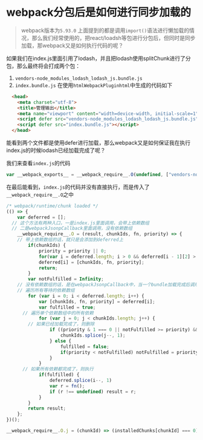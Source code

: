 # webpack分包后是如何进行同步加载的
> webpack版本为`5.93.0`
上面提到的都是调用`import()`语法进行懒加载的情况，那么我们经常使用的，把react/loadsh等包进行分包后，但同时是同步加载，那webpack又是如何执行代码的呢？

如果我们在index.js里面引用了lodash，并且把lodash使用splitChunk进行了分包，那么最终将会打成两个包：
1. `vendors-node_modules_lodash_lodash_js.bundle.js`
2. `index.bundle.js`
在使用`htmlWebpackPluginhtml`中生成的代码如下
```html
  <head>
    <meta charset="utf-8">
    <title>管理输出</title>
    <meta name="viewport" content="width=device-width, initial-scale=1">
    <script defer src="vendors-node_modules_lodash_lodash_js.bundle.js"></script>
    <script defer src="index.bundle.js"></script>
  </head>
```
能看到两个文件都是使用defer进行加载，那么webpack又是如何保证我在执行index.js的时候lodash已经加载完成了呢？

我们来查看`index.js`的代码
```js
var __webpack_exports__ = __webpack_require__.O(undefined, ["vendors-node_modules_lodash_lodash_js"], () => (__webpack_require__("./src/index.js")))
```
在最后能看到，`index.js`的代码并没有直接执行，而是传入了`__webpack_require__.O`之中
```js
/* webpack/runtime/chunk loaded */
(() => {
	var deferred = [];
  // 这个方法有两种入口，一是index.js里面调用，会带上依赖数组
  // 二是webpackJsonpCallback里面调用，没有依赖数组
	__webpack_require__.O = (result, chunkIds, fn, priority) => {
    // 带上依赖数组的话，就只是会添加到deferred上
		if(chunkIds) {
			priority = priority || 0;
			for(var i = deferred.length; i > 0 && deferred[i - 1][2] > priority; i--) deferred[i] = deferred[i - 1];
			deferred[i] = [chunkIds, fn, priority];
			return;
		}
		var notFulfilled = Infinity;
    // 没有依赖数组的话，是在webpackJsonpCallback中，当一个bundle加载完成后调用
    // 遍历所有等待的依赖数组
		for (var i = 0; i < deferred.length; i++) {
			var [chunkIds, fn, priority] = deferred[i];
			var fulfilled = true;
      // 遍历单个依赖数组中的所有依赖
			for (var j = 0; j < chunkIds.length; j++) {
        // 如果已经加载完成了，则删除
				if ((priority & 1 === 0 || notFulfilled >= priority) && Object.keys(__webpack_require__.O).every((key) => (__webpack_require__.O[key](chunkIds[j])))) {
					chunkIds.splice(j--, 1);
				} else {
					fulfilled = false;
					if(priority < notFulfilled) notFulfilled = priority;
				}
			}
      // 如果所有依赖都完成了，则执行
			if(fulfilled) {
				deferred.splice(i--, 1)
				var r = fn();
				if (r !== undefined) result = r;
			}
		}
		return result;
	};
})();

__webpack_require__.O.j = (chunkId) => (installedChunks[chunkId] === 0);
```